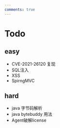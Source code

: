 ```yaml
---
comments: true
---
```

# Todo
## easy
- CVE-2021-26120 复现
- SQL注入
- XSS
- SpirngMVC

## hard
- java 字节码解析
- java bytebuddy 用法
- Agent破解license